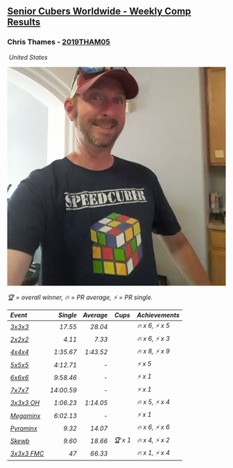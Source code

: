 <style>table {white-space: nowrap;}</style>
<link rel="stylesheet" type="text/css" href="/scw-comp/css/flags.css" />

## [Senior Cubers Worldwide - Weekly Comp Results](/scw-comp/results/)
### Chris Thames - [2019THAM05](https://www.worldcubeassociation.org/persons/2019THAM05)

<i class="flag flag-US" />&nbsp;United States

![Chris Thames](1606082430.jpg)

<span style="white-space: nowrap;">🏆 = overall winner</span>, <span style="white-space: nowrap;">🔥 = PR average</span>, <span style="white-space: nowrap;">⚡ = PR single</span>.

| Event | Single | Average | Cups | Achievements|
| :-- | --: | --: | :--: | :-- |
| [3x3x3](333.md) | 17.55 | 28.04 |  | 🔥 x 6, ⚡ x 5 |
| [2x2x2](222.md) | 4.11 | 7.33 |  | 🔥 x 6, ⚡ x 3 |
| [4x4x4](444.md) | 1:35.67 | 1:43.52 |  | 🔥 x 8, ⚡ x 9 |
| [5x5x5](555.md) | 4:12.71 | - |  | ⚡ x 5 |
| [6x6x6](666.md) | 9:58.46 | - |  | ⚡ x 1 |
| [7x7x7](777.md) | 14:00.59 | - |  | ⚡ x 1 |
| [3x3x3 OH](333oh.md) | 1:06.23 | 1:14.05 |  | 🔥 x 5, ⚡ x 4 |
| [Megaminx](minx.md) | 6:02.13 | - |  | ⚡ x 1 |
| [Pyraminx](pyram.md) | 9.32 | 14.07 |  | 🔥 x 6, ⚡ x 6 |
| [Skewb](skewb.md) | 9.60 | 18.66 | 🏆 x 1 | 🔥 x 4, ⚡ x 2 |
| [3x3x3 FMC](333fm.md) | 47 | 66.33 |  | 🔥 x 1, ⚡ x 4 |

<!-- Global site tag (gtag.js) - Google Analytics -->
<script async src="https://www.googletagmanager.com/gtag/js?id=UA-86348435-3"></script>
<script>window.dataLayer = window.dataLayer || []; function gtag() {dataLayer.push(arguments);} gtag('js', new Date()); gtag('config', 'UA-86348435-3');</script>
